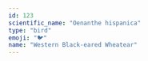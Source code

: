 ```yaml
---
id: 123
scientific_name: "Oenanthe hispanica"
type: "bird"
emoji: "🐦"
name: "Western Black-eared Wheatear"
---
```

